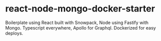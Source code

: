# react-node-mongo-docker-starter
Boilerplate using React built with Snowpack, Node using Fastify with Mongo. Typescript everywhere, Apollo for Graphql. Dockerized for easy deploys.
